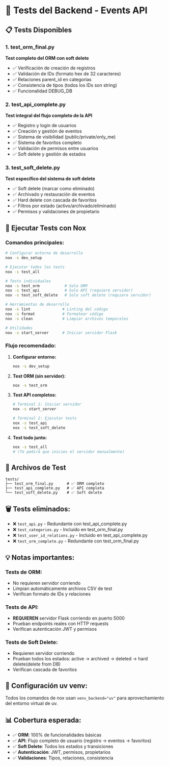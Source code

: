 # 🧪 Tests del Backend - Events API

## 📋 Tests Disponibles

### 1. **test_orm_final.py** 
**Test completo del ORM con soft delete**
- ✅ Verificación de creación de registros
- ✅ Validación de IDs (formato hex de 32 caracteres)
- ✅ Relaciones parent_id en categorías
- ✅ Consistencia de tipos (todos los IDs son string)
- ✅ Funcionalidad DEBUG_DB

### 2. **test_api_complete.py**
**Test integral del flujo completo de la API**
- ✅ Registro y login de usuarios
- ✅ Creación y gestión de eventos
- ✅ Sistema de visibilidad (public/private/only_me)
- ✅ Sistema de favoritos completo
- ✅ Validación de permisos entre usuarios
- ✅ Soft delete y gestión de estados

### 3. **test_soft_delete.py**
**Test específico del sistema de soft delete**
- ✅ Soft delete (marcar como eliminado)
- ✅ Archivado y restauración de eventos
- ✅ Hard delete con cascada de favoritos
- ✅ Filtros por estado (activo/archivado/eliminado)
- ✅ Permisos y validaciones de propietario

## 🚀 Ejecutar Tests con Nox

### Comandos principales:

```bash
# Configurar entorno de desarrollo
nox -s dev_setup

# Ejecutar todos los tests
nox -s test_all

# Tests individuales
nox -s test_orm           # Solo ORM
nox -s test_api           # Solo API (requiere servidor)
nox -s test_soft_delete   # Solo soft delete (requiere servidor)

# Herramientas de desarrollo
nox -s lint              # Linting del código
nox -s format            # Formatear código
nox -s clean             # Limpiar archivos temporales

# Utilidades
nox -s start_server      # Iniciar servidor Flask
```

### Flujo recomendado:

1. **Configurar entorno:**
   ```bash
   nox -s dev_setup
   ```

2. **Test ORM (sin servidor):**
   ```bash
   nox -s test_orm
   ```

3. **Test API completos:**
   ```bash
   # Terminal 1: Iniciar servidor
   nox -s start_server
   
   # Terminal 2: Ejecutar tests
   nox -s test_api
   nox -s test_soft_delete
   ```

4. **Test todo junto:**
   ```bash
   nox -s test_all
   # (Te pedirá que inicies el servidor manualmente)
   ```

## 📁 Archivos de Test

```
tests/
├── test_orm_final.py      # ✅ ORM completo
├── test_api_complete.py   # ✅ API completa
└── test_soft_delete.py    # ✅ Soft delete
```

## 🗑️ Tests eliminados:

- ❌ `test_api.py` - Redundante con test_api_complete.py
- ❌ `test_categories.py` - Incluido en test_orm_final.py
- ❌ `test_user_id_relations.py` - Incluido en test_api_complete.py
- ❌ `test_orm_complete.py` - Redundante con test_orm_final.py

## 💡 Notas importantes:

### Tests de ORM:
- No requieren servidor corriendo
- Limpian automáticamente archivos CSV de test
- Verifican formato de IDs y relaciones

### Tests de API:
- **REQUIEREN** servidor Flask corriendo en puerto 5000
- Prueban endpoints reales con HTTP requests
- Verifican autenticación JWT y permisos

### Tests de Soft Delete:
- Requieren servidor corriendo
- Prueban todos los estados: active → archived → deleted → hard delete(delete from DB)
- Verifican cascada de favoritos

## 🔧 Configuración uv venv:

Todos los comandos de nox usan `venv_backend="uv"` para aprovechamiento del entorno virtual de uv.

## 📊 Cobertura esperada:

- ✅ **ORM**: 100% de funcionalidades básicas
- ✅ **API**: Flujo completo de usuario (registro → eventos → favoritos)
- ✅ **Soft Delete**: Todos los estados y transiciones
- ✅ **Autenticación**: JWT, permisos, propietarios
- ✅ **Validaciones**: Tipos, relaciones, consistencia
